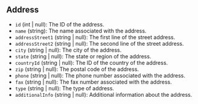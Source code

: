 Address
-------

*   `id` (int | null): The ID of the address.
*   `name` (string): The name associated with the address.
*   `addressStreet1` (string | null): The first line of the street address.
*   `addressStreet2` (string | null): The second line of the street address.
*   `city` (string | null): The city of the address.
*   `state` (string | null): The state or region of the address.
*   `countryId` (string | null): The ID of the country of the address.
*   `zip` (string | null): The postal code of the address.
*   `phone` (string | null): The phone number associated with the address.
*   `fax` (string | null): The fax number associated with the address.
*   `type` (string | null): The type of address.
*   `additionalInfo` (string | null): Additional information about the address.
